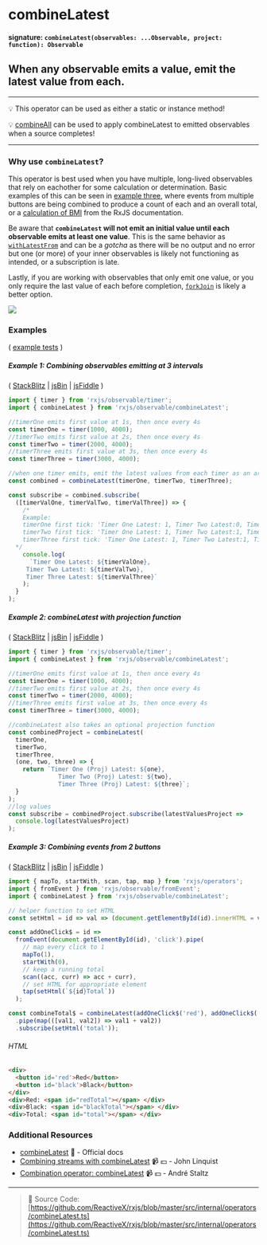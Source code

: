 # combineLatest

#### signature: `combineLatest(observables: ...Observable, project: function): Observable`

## When any observable emits a value, emit the latest value from each.

---

:bulb: This operator can be used as either a static or instance method!

:bulb: [combineAll](combineall.md) can be used to apply combineLatest to emitted
observables when a source completes!

---

### Why use `combineLatest`?

This operator is best used when you have multiple, long-lived observables that
rely on eachother for some calculation or determination. Basic examples of this
can be seen in [example three](#example-3-combining-events-from-2-buttons),
where events from multiple buttons are being combined to produce a count of each
and an overall total, or a
[calculation of BMI](http://reactivex.io/rxjs/class/es6/Observable.js~Observable.html#instance-method-combineLatest)
from the RxJS documentation.

Be aware that **`combineLatest` will not emit an initial value until each
observable emits at least one value**. This is the same behavior as
[`withLatestFrom`](withlatestfrom.md) and can be a _gotcha_ as there will be no
output and no error but one (or more) of your inner observables is likely not
functioning as intended, or a subscription is late.

Lastly, if you are working with observables that only emit one value, or you
only require the last value of each before completion, [`forkJoin`](forkjoin.md)
is likely a better option.

<div class="ua-ad"><a href="https://ultimateangular.com/?ref=76683_kee7y7vk"><img src="https://ultimateangular.com/assets/img/banners/ua-leader.svg"></a></div>

### Examples

(
[example tests](https://github.com/btroncone/learn-rxjs/blob/master/operators/specs/combination/combinelatest-spec.ts)
)

##### Example 1: Combining observables emitting at 3 intervals

( [StackBlitz](https://stackblitz.com/edit/typescript-wmfmtv?file=index.ts) |
[jsBin](http://jsbin.com/tinumesuda/1/edit?js,console) |
[jsFiddle](https://jsfiddle.net/btroncone/mygy9j86/69/) )

```js
import { timer } from 'rxjs/observable/timer';
import { combineLatest } from 'rxjs/observable/combineLatest';

//timerOne emits first value at 1s, then once every 4s
const timerOne = timer(1000, 4000);
//timerTwo emits first value at 2s, then once every 4s
const timerTwo = timer(2000, 4000);
//timerThree emits first value at 3s, then once every 4s
const timerThree = timer(3000, 4000);

//when one timer emits, emit the latest values from each timer as an array
const combined = combineLatest(timerOne, timerTwo, timerThree);

const subscribe = combined.subscribe(
  ([timerValOne, timerValTwo, timerValThree]) => {
    /*
  	Example:
    timerOne first tick: 'Timer One Latest: 1, Timer Two Latest:0, Timer Three Latest: 0
    timerTwo first tick: 'Timer One Latest: 1, Timer Two Latest:1, Timer Three Latest: 0
    timerThree first tick: 'Timer One Latest: 1, Timer Two Latest:1, Timer Three Latest: 1
  */
    console.log(
      `Timer One Latest: ${timerValOne},
     Timer Two Latest: ${timerValTwo},
     Timer Three Latest: ${timerValThree}`
    );
  }
);
```

##### Example 2: combineLatest with projection function

( [StackBlitz](https://stackblitz.com/edit/typescript-fcmjfl?file=index.ts) |
[jsBin](http://jsbin.com/codotapula/1/edit?js,console) |
[jsFiddle](https://jsfiddle.net/btroncone/uehasmb6/) )

```js
import { timer } from 'rxjs/observable/timer';
import { combineLatest } from 'rxjs/observable/combineLatest';

//timerOne emits first value at 1s, then once every 4s
const timerOne = timer(1000, 4000);
//timerTwo emits first value at 2s, then once every 4s
const timerTwo = timer(2000, 4000);
//timerThree emits first value at 3s, then once every 4s
const timerThree = timer(3000, 4000);

//combineLatest also takes an optional projection function
const combinedProject = combineLatest(
  timerOne,
  timerTwo,
  timerThree,
  (one, two, three) => {
    return `Timer One (Proj) Latest: ${one}, 
              Timer Two (Proj) Latest: ${two}, 
              Timer Three (Proj) Latest: ${three}`;
  }
);
//log values
const subscribe = combinedProject.subscribe(latestValuesProject =>
  console.log(latestValuesProject)
);
```

##### Example 3: Combining events from 2 buttons

( [StackBlitz](https://stackblitz.com/edit/typescript-sfbopd?file=index.ts) |
[jsBin](http://jsbin.com/buridepaxi/edit?html,js,output) |
[jsFiddle](https://jsfiddle.net/btroncone/9rsf6t9v/14/) )

```js
import { mapTo, startWith, scan, tap, map } from 'rxjs/operators';
import { fromEvent } from 'rxjs/observable/fromEvent';
import { combineLatest } from 'rxjs/observable/combineLatest';

// helper function to set HTML
const setHtml = id => val => (document.getElementById(id).innerHTML = val);

const addOneClick$ = id =>
  fromEvent(document.getElementById(id), 'click').pipe(
    // map every click to 1
    mapTo(1),
    startWith(0),
    // keep a running total
    scan((acc, curr) => acc + curr),
    // set HTML for appropriate element
    tap(setHtml(`${id}Total`))
  );

const combineTotal$ = combineLatest(addOneClick$('red'), addOneClick$('black'))
  .pipe(map(([val1, val2]) => val1 + val2))
  .subscribe(setHtml('total'));
```

###### HTML

```html
<div>
  <button id='red'>Red</button>
  <button id='black'>Black</button>
</div>
<div>Red: <span id="redTotal"></span> </div>
<div>Black: <span id="blackTotal"></span> </div>
<div>Total: <span id="total"></span> </div>
```

### Additional Resources

* [combineLatest](http://reactivex.io/rxjs/class/es6/Observable.js~Observable.html#instance-method-combineLatest)
  :newspaper: - Official docs
* [Combining streams with combineLatest](https://egghead.io/lessons/rxjs-combining-streams-with-combinelatest?course=step-by-step-async-javascript-with-rxjs)
  :video_camera: :dollar: - John Linquist
* [Combination operator: combineLatest](https://egghead.io/lessons/rxjs-combination-operator-combinelatest?course=rxjs-beyond-the-basics-operators-in-depth)
  :video_camera: :dollar: - André Staltz

---

> :file_folder: Source Code:
> [https://github.com/ReactiveX/rxjs/blob/master/src/internal/operators/combineLatest.ts](https://github.com/ReactiveX/rxjs/blob/master/src/internal/operators/combineLatest.ts)
